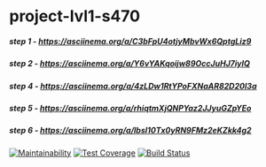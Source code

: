 # project-lvl1-s470
##### step 1 - https://asciinema.org/a/C3bFpU4otjyMbvWx6QptgLiz9
##### step 2 - https://asciinema.org/a/Y6vYAKqoijw89OccJuHJ7iyIQ
##### step 4 - https://asciinema.org/a/4zLDw1RtYPoFXNaAR82D20I3a
##### step 5 - https://asciinema.org/a/rhiqtmXjQNPYaz2JJyuGZpYEo
##### step 6 - https://asciinema.org/a/lbsl10Tx0yRN9FMz2eKZkk4g2
[![Maintainability](https://api.codeclimate.com/v1/badges/e14fe8f06e24b95c46c2/maintainability)](https://codeclimate.com/github/WildReindeer/project-lvl1-s470/maintainability)
[![Test Coverage](https://api.codeclimate.com/v1/badges/e14fe8f06e24b95c46c2/test_coverage)](https://codeclimate.com/github/WildReindeer/project-lvl1-s470/test_coverage)
[![Build Status](https://travis-ci.org/WildReindeer/project-lvl1-s470.svg?branch=master)](https://travis-ci.org/WildReindeer/project-lvl1-s470)